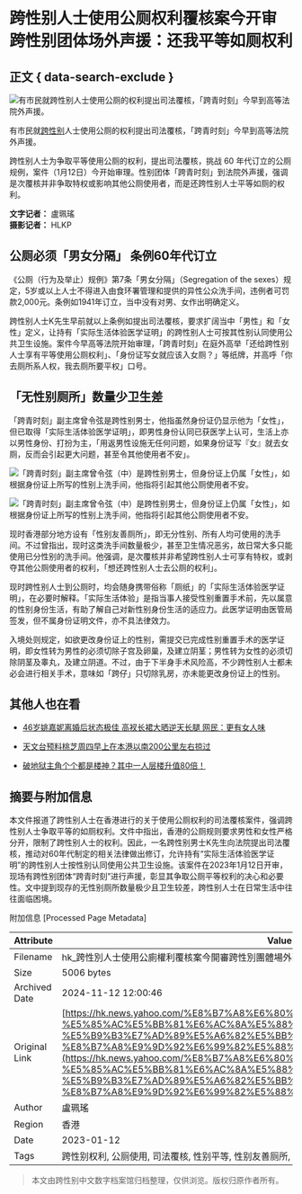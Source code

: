 # 跨性别人士使用公厕权利覆核案今开审 跨性别团体场外声援：还我平等如厕权利

## 正文 { data-search-exclude }


![有市民就跨性别人士使用公厕的权利提出司法覆核，「跨青时刻」今早到高等法院外声援。](https://s.yimg.com/os/creatr-uploaded-images/2023-01/9ef68c30-9245-11ed-b3b9-bfc53a955edf)

有市民就[跨性别](https://hk.news.yahoo.com/tag/跨性别)人士使用公厕的权利提出司法覆核，「跨青时刻」今早到高等法院外声援。

跨性别人士为争取平等使用公厕的权利，提出司法覆核，挑战 60 年代订立的公厕规例，案件（1月12日）今开始审理。性别团体「跨青时刻」到法院外声援，强调是次覆核并非争取特权或影响其他公厕使用者，而是还跨性别人士平等如厕的权利。

**文字记者：** 盧珮瑤  
**摄影记者：** HLKP

## 公厕必须「男女分隔」 条例60年代订立

《公厕（行为及举止）规例》第7条「男女分隔」（Segregation of the sexes）规定，5岁或以上人士不得进入由食环署管理和提供的异性公众洗手间，违例者可罚款2,000元。条例如1941年订立，当中没有对男、女作出明确定义。

跨性别人士K先生早前就以上条例如提出司法覆核，要求扩阔当中「男性」和「女性」定义，让持有「实际生活体验医学证明」的跨性别人士可按其性别认同使用公共卫生设施。案件今早高等法院开始审理，「跨青时刻」在庭外高举「还给跨性别人士享有平等使用公厕权利」、「身份证写女就应该入女厕？」等纸牌，并高呼「你去厕所系人权，我去厕所要平权」口号。

## 「无性别厕所」数量少卫生差

「跨青时刻」副主席曾令弦是跨性别男士，他指虽然身份证仍显示他为「女性」，但已取得「实际生活体验医学证明」，即男性身份认同已获医学上认可，生活上亦以男性身份、打扮为主，「用返男性设施无任何问题，如果身份证写『女』就去女厕，反而会引起更大问题，甚至令其他使用者不安」。

![「跨青时刻」副主席曾令弦（中）是跨性别男士，但身份证上仍属「女性」，如根据身份证上所写的性别上洗手间，他指将引起其他公厕使用者不安。](https://s.yimg.com/os/creatr-uploaded-images/2023-01/9ef68c31-9245-11ed-b5ff-52b8bb6c4086)

![「跨青时刻」副主席曾令弦（中）是跨性别男士，但身份证上仍属「女性」，如根据身份证上所写的性别上洗手间，他指将引起其他公厕使用者不安。](https://s.yimg.com/os/creatr-uploaded-images/2023-01/9ef68c31-9245-11ed-b5ff-52b8bb6c4086)

现时香港部分地方设有「性别友善厕所」，即无分性别、所有人均可使用的洗手间。不过曾指出，现时这类洗手间数量极少，甚至卫生情况恶劣，故日常大多只能使用已分性别的洗手间。他强调，是次覆核并非希望跨性别人士可享有特权，或剥夺其他公厕使用者的权利，「想还跨性别人士去公厕的权利」。

现时跨性别人士到公厕时，均会随身携带俗称「厕纸」的「实际生活体验医学证明」，在必要时解释。「实际生活体验」是指当事人接受性别重置手术前，先以属意的性别身份生活，有助了解自己对新性别身份生活的适应力。此医学证明由医管局签发，但不属身份证明文件，亦不具法律效力。

入境处则规定，如欲更改身份证上的性别，需提交已完成性别重置手术的医学证明，即女性转为男性的必须切除子宫及卵巢，及建立阴茎；男性转为女性的必须切除阴茎及睾丸，及建立阴道。不过，由于下半身手术风险高，不少跨性别人士都未必会进行相关手术，意味如「跨仔」只切除乳房，亦未能更改身份证上的性别。

## 其他人也在看

- [46岁姚嘉妮离婚后状态极佳 高衩长裙大晒逆天长腿 网民：更有女人味](https://hk.news.yahoo.com/46%E6%AD%B2%E5%A7%9A%E5%98%89%E5%A6%AE%E9%9B%A2%E5%A9%9A%E5%BE%8C%E7%8B%80%E6%85%8B%E6%A5%B5%E4%BD%B3-%E9%AB%98%E8%A1%A9%E9%95%B7%E8%A3%99%E5%A4%A7%E6%9B%AC%E9%80%86%E5%A4%A9%E9%95%B7%E8%85%BF-%E7%B6%B2%E6%B0%91%EF%BC%9A%E6%9B%B4%E6%9C%89%E5%A5%B3%E4%BA%BA%E5%91%B3-080338042.html)

- [天文台预料桃芝周四早上在本港以南200公里左右掠过](https://hk.news.yahoo.com/%E5%A4%A9%E6%96%87%E5%8F%B0%E9%A0%90%E6%96%99%E6%A1%83%E8%8A%9D%E5%91%A8%E5%9B%9B%E6%97%A9%E4%B8%8A%E5%9C%A8%E6%9C%AC%E6%B8%AF%E4%BB%A5%E5%8D%97200%E5%85%AC%E9%87%8C%E5%B7%A6%E5%8F%B3%E6%8E%A0%E9%81%8E-042444224.html)

- [破地狱主角个个都是楼神？其中一人层楼升值80倍！](https://hk.finance.yahoo.com/news/%E7%A0%B4%E5%9C%B0%E7%8D%84%E4%B8%BB%E8%A7%92%E5%80%8B%E5%80%8B%E9%83%BD%E4%BF%82%E6%A8%93%E7%A5%9E-%E5%85%B6%E4%B8%AD-%E4%BA%BA%E5%B1%A4%E6%A8%93%E5%8D%87%E5%80%8D80%E5%80%8D-073541729.html)

## 摘要与附加信息

<!-- tcd_abstract -->
本文件报道了跨性别人士在香港进行的关于使用公厕权利的司法覆核案件，强调跨性别人士争取平等的如厕权利。文件中指出，香港的公厕规则要求男性和女性严格分开，限制了跨性别人士的权利。因此，一名跨性别男士K先生向法院提出司法覆核，推动对60年代制定的相关法律做出修订，允许持有“实际生活体验医学证明”的跨性别人士按性别认同使用公共卫生设施。该案件在2023年1月12日开审，现场有跨性别团体“跨青时刻”进行声援，彰显其争取公厕平等权利的决心和必要性。文中提到现存的无性别厕所数量极少且卫生较差，跨性别人士在日常生活中往往面临困境。
<!-- tcd_abstract_end -->

附加信息 [Processed Page Metadata]

| Attribute       | Value                                  |
|-----------------|----------------------------------------|
| Filename        | hk_跨性別人士使用公廁權利覆核案今開審跨性別團體場外聲援_-_Yahoo新聞.md                             |
| Size            | 5006 bytes                           |
| Archived Date   | 2024-11-12 12:00:46                             |
| Original Link   | [https://hk.news.yahoo.com/%E8%B7%A8%E6%80%A7%E5%88%A5%E4%BA%BA%E5%A3%AB-%E5%85%AC%E5%BB%81%E6%AC%8A%E5%88%A9-%E8%A6%86%E6%A0%B8-%E5%B9%B3%E7%AD%89%E5%A6%82%E5%BB%81-%E8%B7%A8%E9%9D%92%E6%99%82%E5%88%BB-lgbtq-065534067.html](https://hk.news.yahoo.com/%E8%B7%A8%E6%80%A7%E5%88%A5%E4%BA%BA%E5%A3%AB-%E5%85%AC%E5%BB%81%E6%AC%8A%E5%88%A9-%E8%A6%86%E6%A0%B8-%E5%B9%B3%E7%AD%89%E5%A6%82%E5%BB%81-%E8%B7%A8%E9%9D%92%E6%99%82%E5%88%BB-lgbtq-065534067.html)                       |
| Author          | 盧珮瑤                               |
| Region          | 香港                               |
| Date            | 2023-01-12                                 |
| Tags            | 跨性别权利, 公厕使用, 司法覆核, 性别平等, 性别友善厕所, 香港, 跨青时刻                                 |
>
> 本文由跨性别中文数字档案馆归档整理，仅供浏览。版权归原作者所有。
>